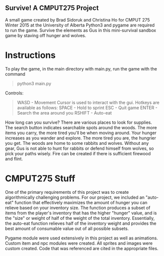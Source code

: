 ## Survive! A CMPUT275 Project
A small game created by Brad Sidoruk and Christina Ho for CMPUT 275 Winter 2015 at the University of Alberta 
Python3 and pygame are required to run the game. Survive the elements as Gus in this mini-survival sandbox game by staving off hunger and wolves.

# Instructions
To play the game, in the main directory with main.py, run the game with the command
> python3 main.py

Controls:
>   WASD    - Movement
>   Cursor is used to interact with the gui. Hotkeys are available as follows:
>   SPACE   - Hold to sprint
>   ESC     - Quit game
>   ENTER   - Search the area around you
>   RSHIFT  - Auto-eat
    

How long can you survive? There are various places to look for supplies. The search button indicates searchable spots around the woods. The more items you carry, the more tired you'll be when moving around.
Your hunger increases as you wander and explore. The more tired you are, the hungrier you get. 
The woods are home to some rabbits and wolves. Without any gear, Gus is not able to hunt for rabbits or defend himself from wolves, so pick your paths wisely.
Fire can be created if there is sufficient firewood and flint.

# CMPUT275 Stuff
One of the primary requirements of this project was to create algorithmically challenging problems. For our project, we included an "auto-eat" function that effectively maximizes the amount of hunger you can relieve based on your inventory size. The function produces a subset of items from the player's inventory that has the higher "hunger" value, and is the "size" or weight of half of the weight of the total inventory. Essentially, the auto-eat function relieves half of the inventory weight and provides the best amount of consumable value out of all possible subsets.

Pygame module were used extensively in this project as well as animations. Custom item and npc modules were created. All sprites and images were custom created. Code that was referenced are cited in the appropriate files.
